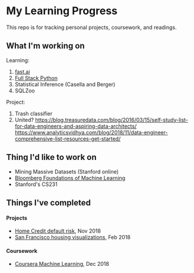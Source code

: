 # My Learning Progress

This repo is for tracking personal projects, coursework, and readings.

## What I'm working on

Learning:
1. [fast.ai](http://www.fast.ai/)
2. [Full Stack Python](https://www.fullstackpython.com/table-of-contents.html)
3. Statistical Inference (Casella and Berger)
4. SQLZoo

Project:
1. Trash classifier
2. United?
https://blog.treasuredata.com/blog/2016/03/15/self-study-list-for-data-engineers-and-aspiring-data-architects/
https://www.analyticsvidhya.com/blog/2018/11/data-engineer-comprehensive-list-resources-get-started/

## Thing I'd like to work on

- Mining Massive Datasets (Stanford online)
- [Bloomberg Foundations of Machine Learning](https://bloomberg.github.io/foml/#home)
- Stanford's CS231

## Things I've completed

#### Projects
- [Home Credit default risk](https://www.kaggle.com/c/home-credit-default-risk), Nov 2018
- [San Francisco housing visualizations](https://github.com/collindching/sf_housing), Feb 2018

#### Coursework
- [Coursera Machine Learning](https://www.coursera.org/learn/machine-learning), Dec 2018
